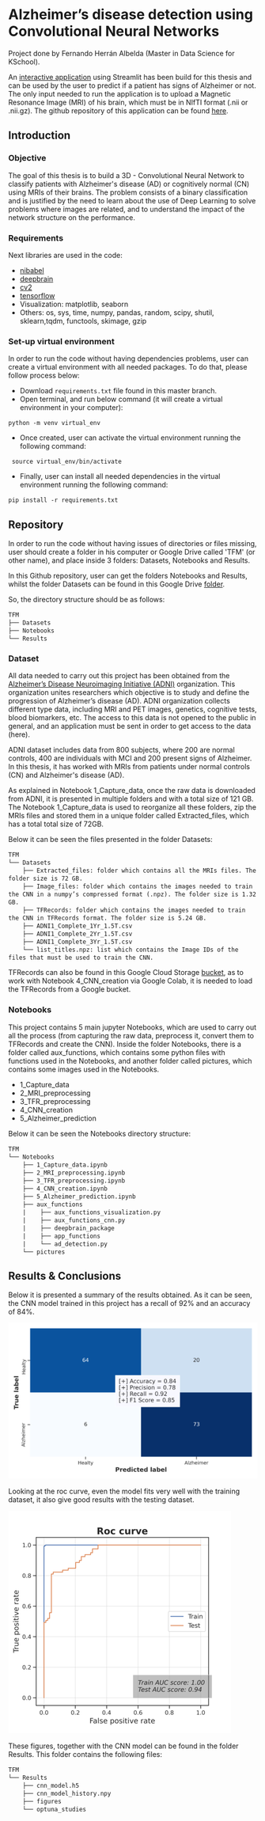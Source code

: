 # Alzheimer’s disease detection using Convolutional Neural Networks
Project done by Fernando Herrán Albelda (Master in Data Science for KSchool). 

An [interactive application](https://alzheimer-detection.herokuapp.com/) using Streamlit has been build for this thesis and can be used by the user to predict if a patient has signs of Alzheimer or not. The only input needed to run the application is to upload a Magnetic Resonance Image (MRI) of his brain, which must be in NIfTI format (.nii or .nii.gz). The github repository of this application can be found [here](https://github.com/fernandoherran/thesis-streamlit-app).

## Introduction

### Objective
The goal of this thesis is to build a 3D - Convolutional Neural Network to classify patients with Alzheimer's disease (AD) or cognitively normal (CN) using MRIs of their brains. The problem consists of a binary classification and is justified by the need to learn about the use of Deep Learning to solve problems where images are related, and to understand the impact of the network structure on the performance.

### Requirements
Next libraries are used in the code:
- [nibabel](https://nipy.org/nibabel/)
- [deepbrain](https://pypi.org/project/deepbrain/)
- [cv2](https://docs.opencv.org/master/d0/de3/tutorial_py_intro.html)
- [tensorflow](https://www.tensorflow.org/tutorials)
- Visualization: matplotlib, seaborn
- Others: os, sys, time, numpy, pandas, random, scipy, shutil, sklearn,tqdm, functools, skimage, gzip

### Set-up virtual environment
In order to run the code without having dependencies problems, user can create a virtual environment with all needed packages. To do that, please follow process below: 
- Download `requirements.txt` file found in this master branch.
- Open terminal, and run below command (it will create a virtual environment in your computer):

```
python -m venv virtual_env
```
- Once created, user can activate the virtual environment running the following command:
```
 source virtual_env/bin/activate
```

- Finally, user can install all needed dependencies in the virtual environment running the following command:
```
pip install -r requirements.txt
```

## Repository

In order to run the code without having issues of directories or files missing, user should create a folder in his computer or Google Drive called 'TFM' (or other name), and place inside 3 folders: Datasets, Notebooks and Results.

In this Github repository, user can get the folders Notebooks and Results, whilst the folder Datasets can be found in this Google Drive [folder](https://drive.google.com/drive/folders/1oNPSc0m6J8Acot32bvU4BDOPVDlgfeut?usp=sharing). 

So, the directory structure should be as follows:

```
TFM
├── Datasets
├── Notebooks
└── Results
```

### Dataset

All data needed to carry out this project has been obtained from the [Alzheimer’s Disease Neuroimaging Initiative (ADNI)](http://adni.loni.usc.edu/about/) organization. This organization unites researchers which objective is to study and define the progression of Alzheimer’s disease (AD). ADNI organization collects different type data, including MRI and PET images, genetics, cognitive tests, blood biomarkers, etc. The access to this data is not opened to the public in general, and an application must be sent in order to get access to the data (here).

ADNI dataset includes data from 800 subjects, where 200 are normal controls, 400 are individuals with MCI and 200 present signs of Alzheimer. In this thesis, it has worked with MRIs from patients under normal controls (CN) and Alzheimer's disease (AD).

As explained in Notebook 1_Capture_data, once the raw data is downloaded from ADNI, it is presented in multiple folders and with a total size of 121 GB. The Notebook 1_Capture_data is used to reorganize all these folders, zip the MRIs files and stored them in a unique folder called Extracted_files, which has a total total size of 72GB.

Below it can be seen the files presented in the folder Datasets:

```
TFM
└── Datasets
    ├── Extracted_files: folder which contains all the MRIs files. The folder size is 72 GB.
    ├── Image_files: folder which contains the images needed to train the CNN in a numpy’s compressed format (.npz). The folder size is 1.32 GB.
    ├── TFRecords: folder which contains the images needed to train the CNN in TFRecords format. The folder size is 5.24 GB.
    ├── ADNI1_Complete_1Yr_1.5T.csv
    ├── ADNI1_Complete_2Yr_1.5T.csv
    ├── ADNI1_Complete_3Yr_1.5T.csv
    └── list_titles.npz: list which contains the Image IDs of the files that must be used to train the CNN.
```

TFRecords can also be found in this Google Cloud Storage [bucket](https://console.cloud.google.com/storage/browser/tfm-kschool-bucket?project=tfm-kschool&pageState=(%22StorageObjectListTable%22:(%22f%22:%22%255B%255D%22))\&prefix=\&forceOnObjectsSortingFiltering=false), as to work with Notebook 4_CNN_creation via Google Colab, it is needed to load the TFRecords from a Google bucket.

### Notebooks

This project contains 5 main jupyter Notebooks, which are used to carry out all the process (from capturing the raw data, preprocess it, convert them to TFRecords and create the CNN). Inside the folder Notebooks, there is a folder called aux_functions, which contains some python files with functions used in the Notebooks, and another folder called pictures, which contains some images used in the Notebooks.

- 1_Capture_data
- 2_MRI_preprocessing
- 3_TFR_preprocessing
- 4_CNN_creation
- 5_Alzheimer_prediction

Below it can be seen the Notebooks directory structure:

```
TFM
└── Notebooks
    ├── 1_Capture_data.ipynb
    ├── 2_MRI_preprocessing.ipynb
    ├── 3_TFR_preprocessing.ipynb
    ├── 4_CNN_creation.ipynb
    ├── 5_Alzheimer_prediction.ipynb
    ├── aux_functions
    |    ├── aux_functions_visualization.py
    |    ├── aux_functions_cnn.py
    |    ├── deepbrain_package
    |    ├── app_functions
    |    └── ad_detection.py
    └── pictures
```

## Results & Conclusions


Below it is presented a summary of the results obtained. As it can be seen, the CNN model trained in this project has a recall of 92% and an accuracy of 84%.

![alt text](https://github.com/fernandoherran/master-thesis/blob/4ca06d851737e0d65e047c6430bdca1b0b8725cc/Results/figures/test_cm.png)

Looking at the roc curve, even the model fits very well with the training dataset, it also give good results with the testing dataset.

![alt text](https://github.com/fernandoherran/master-thesis/blob/4ca06d851737e0d65e047c6430bdca1b0b8725cc/Results/figures/roc_curve.png)

These figures, together with the CNN model can be found in the folder Results. This folder contains the following files:

```
TFM
└── Results
    ├── cnn_model.h5
    ├── cnn_model_history.npy
    ├── figures
    └── optuna_studies
```
